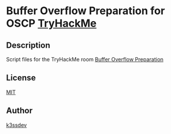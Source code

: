# Buffer Overflow Preparation for OSCP [TryHackMe](https://tryhackme.com/room/bufferoverflowprep)

## Description

Script files for the TryHackMe room [Buffer Overflow Preparation](https://tryhackme.com/room/bufferoverflowprep)

## License

[MIT](https://choosealicense.com/licenses/mit/)

## Author

[k3ssdev](https://tryhackme.com/p/k3ssdev)



